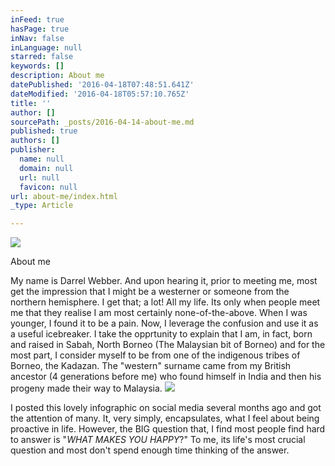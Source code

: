 ```yaml
---
inFeed: true
hasPage: true
inNav: false
inLanguage: null
starred: false
keywords: []
description: About me
datePublished: '2016-04-18T07:48:51.641Z'
dateModified: '2016-04-18T05:57:10.765Z'
title: ''
author: []
sourcePath: _posts/2016-04-14-about-me.md
published: true
authors: []
publisher:
  name: null
  domain: null
  url: null
  favicon: null
url: about-me/index.html
_type: Article

---
```

![](https://the-grid-user-content.s3-us-west-2.amazonaws.com/05f57887-0f74-4abd-98e3-b03d17d1c5c6.jpg)

About me

My name is Darrel Webber. And upon hearing it, prior to meeting me, most get the impression that I might be a westerner or someone from the northern hemisphere. I get that; a lot! All my life. Its only when people meet me that they realise I am most certainly none-of-the-above. When I was younger, I found it to be a pain. Now, I leverage the confusion and use it as a useful icebreaker. I take the opprtunity to explain that I am, in fact, born and raised in Sabah, North Borneo (The Malaysian bit of Borneo) and for the most part, I consider myself to be from one of the indigenous tribes of Borneo, the Kadazan. The "western" surname came from my British ancestor (4 generations before me) who found himself in India and then his progeny made their way to Malaysia. ![](https://the-grid-user-content.s3-us-west-2.amazonaws.com/0d578e5a-9a9e-44e0-bfbb-ef001657e7b6.jpg)

I posted this lovely infographic on social media several months ago and got the attention of many. It, very simply, encapsulates, what I feel about being proactive in life. However, the BIG question that, I find most people find hard to answer is "_WHAT MAKES YOU HAPPY_?" To me, its life's most crucial question and most don't spend enough time thinking of the answer.